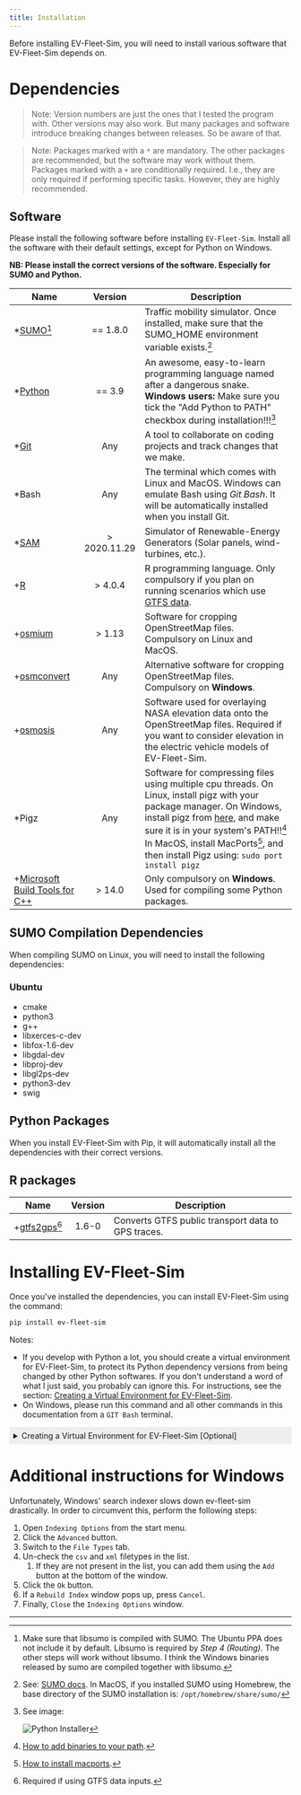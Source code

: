 ```yaml
---
title: Installation
---
```


Before installing EV-Fleet-Sim, you will need to install various software that EV-Fleet-Sim depends on.

Dependencies
============

> Note: Version numbers are just the ones that I tested the program with. Other 
> versions may also work. But many packages and software introduce breaking 
> changes between releases. So be aware of that.

> Note: Packages marked with a `*` are mandatory. The other packages are 
> recommended, but the software may work without them. Packages marked with a
> `+` are conditionally required. I.e., they are only required if performing 
> specific tasks. However, they are highly recommended.


Software
--------

Please install the following software before installing `EV-Fleet-Sim`. Install all the software with their default settings, except for Python on Windows.

**NB: Please install the correct versions of the software. Especially for SUMO and Python.**

| Name                                |                Version               | Description                                                                                                                                                                                                                                                                              |
|-------------------------------------|:------------------------------------:|------------------------------------------------------------------------------------------------------------------------------------------------------------------------------------------------------------------------------------------------------------------------------------------|
| *[SUMO][1][^1]                     | == 1.8.0 <!-- **OR** 1.14.1[^7] --> | Traffic mobility simulator. Once installed, make sure that the SUMO_HOME environment variable exists.[^0]                                                                                                                                                                               |
| *[Python][2]                        |                == 3.9                | An awesome, easy-to-learn programming language named after a dangerous snake. **Windows users:** Make sure you tick the "Add Python to PATH" checkbox during installation!!![^5]                                                                                                        |
| *[Git][3]                           |                  Any                 | A tool to collaborate on coding projects and track changes that we make.                                                                                                                                                                                                                 |
| *Bash                               |                  Any                 | The terminal which comes with Linux and MacOS. Windows can emulate Bash using *Git Bash*. It will be automatically installed when you install Git.                                                                                                                                       |
| *[SAM][4]                           |             > 2020.11.29             | Simulator of Renewable-Energy Generators (Solar panels, wind-turbines, etc.).                                                                                                                                                                                                            |
| +[R][5]                             |                > 4.0.4               | R programming language. Only compulsory if you plan on running scenarios which use [GTFS data](https://gtfs.org/).                                                                                                                                                                       |
| +[osmium][6]                        |                > 1.13                | Software for cropping OpenStreetMap files. Compulsory on Linux and MacOS.                                                                                                                                                                                                                |
| +[osmconvert][7]                    |                  Any                 | Alternative software for cropping OpenStreetMap files. Compulsory on **Windows**.                                                                                                                                                                                                        |
| +[osmosis][8]                       |                  Any                 | Software used for overlaying NASA elevation data onto the OpenStreetMap files. Required if you want to consider elevation in the electric vehicle models of EV-Fleet-Sim.                                                                                                                |
| *Pigz                               |                  Any                 | Software for compressing files using multiple cpu threads. On Linux, install pigz with your package manager. On Windows, install pigz from [here][10], and make sure it is in your system's PATH!![^3] In MacOS, install MacPorts[^4], and then install Pigz using: `sudo port install pigz` |
| +[Microsoft Build Tools for C++][9] |                > 14.0                | Only compulsory on **Windows**. Used for compiling some Python packages.                                                                                                                                                                                                                 |

[1]: https://www.eclipse.org/sumo/
[2]: https://www.python.org/
[3]: http://git-scm.com/
[4]: https://sam.nrel.gov/
[5]: https://cran.r-project.org/
[6]: https://osmcode.org/osmium-tool/
[7]: https://wiki.openstreetmap.org/wiki/Osmconvert
[8]: https://wiki.openstreetmap.org/wiki/Osmosis
[9]: https://visualstudio.microsoft.com/visual-cpp-build-tools/
[10]: https://blog.kowalczyk.info/software/pigz-for-windows.html


SUMO Compilation Dependencies
-----------------------------

When compiling SUMO on Linux, you will need to install the following dependencies:

### Ubuntu

- cmake 
- python3 
- g++ 
- libxerces-c-dev 
- libfox-1.6-dev 
- libgdal-dev 
- libproj-dev 
- libgl2ps-dev 
- python3-dev 
- swig  <!-- I think... -->


Python Packages
---------------

When you install EV-Fleet-Sim with Pip, it will automatically install all the dependencies with their correct versions.


R packages
----------

| Name                | Version | Description                                        |
|---------------------|:-------:|----------------------------------------------------|
| +[gtfs2gps][1][^6] |  1.6-0  | Converts GTFS public transport data to GPS traces. |

[1]: https://github.com/ipeaGIT/gtfs2gps/

Installing EV-Fleet-Sim
=======================

Once you've installed the dependencies, you can install EV-Fleet-Sim using the command:

```sh
pip install ev-fleet-sim
```

Notes: 

* If you develop with Python a lot, you should create a virtual environment for EV-Fleet-Sim, to protect its Python dependency versions from being changed by other Python softwares. If you don't understand a word of what I just said, you probably can ignore this. For instructions, see the section: [Creating a Virtual Environment for  EV-Fleet-Sim](#venv).
* On Windows, please run this command and all other commands in this documentation from a `GIT Bash` terminal.


<details markdown='1' style="background:#EEEEEE;padding: 0.5em;">
<summary><a id=venv></a>Creating a Virtual Environment for  EV-Fleet-Sim [Optional]</summary><br>
Simply run the command `python -m venv <venv-path>`, where `<venv-path>` is the path where you would like to save your virtual environment. Unfortunately, you will need to activate the virtual environment every time you want to run EV-Fleet-Sim. Do this by running one of the following commands, depending on your platform:

| Platform    | Shell      | Command to activate virtual environment |
|-------------|------------|-----------------------------------------|
| Linux/MacOS | bash/zsh   | `source <venv-path>/bin/activate`       |
| Windows     | GIT Bash   | `source <venv-path>/Scripts/activate`   |

After you have activated the venv, you can install ev-fleet-sim into it with `pip install ev-fleet-sim`.

You can deactivate your virtual environment using the `deactivate` command.
</details>

Additional instructions for Windows
===================================

Unfortunately, Windows' search indexer slows down ev-fleet-sim drastically. In order to circumvent this, perform the following steps:

1. Open `Indexing Options` from the start menu. 
2. Click the `Advanced` button.
3. Switch to the `File Types` tab.
4. Un-check the `csv` and `xml` filetypes in the list.
    1. If they are not present in the list, you can add them using the `Add` button at the bottom of the window.
5. Click the `Ok` button.
6. If a `Rebuild Index` window pops up, press `Cancel`.
7. Finally, `Close` the `Indexing Options` window.

---

[^0]: See: [SUMO docs](https://sumo.dlr.de/docs/Basics/Basic_Computer_Skills.html#sumo_home).
      In MacOS, if you installed SUMO using Homebrew, the base directory of
      the SUMO installation is: `/opt/homebrew/share/sumo/`

[^1]: Make sure that libsumo is compiled with SUMO. The Ubuntu PPA does not 
      include it by default. Libsumo is required by *Step 4 (Routing)*. The 
      other steps will work without libsumo. I think the Windows binaries 
      released by sumo are compiled together with libsumo.

[^3]: [How to add binaries to your path](https://zwbetz.com/how-to-add-a-binary-to-your-path-on-macos-linux-windows/#windows-gui).

[^4]: [How to install macports](https://www.macports.org/install.php).

[^5]: See image:
    
      ![Python Installer]({{site.baseurl}}/assets/images/docs/python_installation.png)

[^6]: Required if using GTFS data inputs. 

<!-- [^7]: It is recommended to install v.1.14.1, as it includes a new and improved electric vehicle model. If you want to run the older "Kurzheivel" simulation model, install v.1.8.0. Whichever version of SUMO you install, make sure that the Python package, `libsumo` is also the same version (e.g. by running `pip install libsumo==1.14.1` if you have installed Sumo 1.14.1). -->
